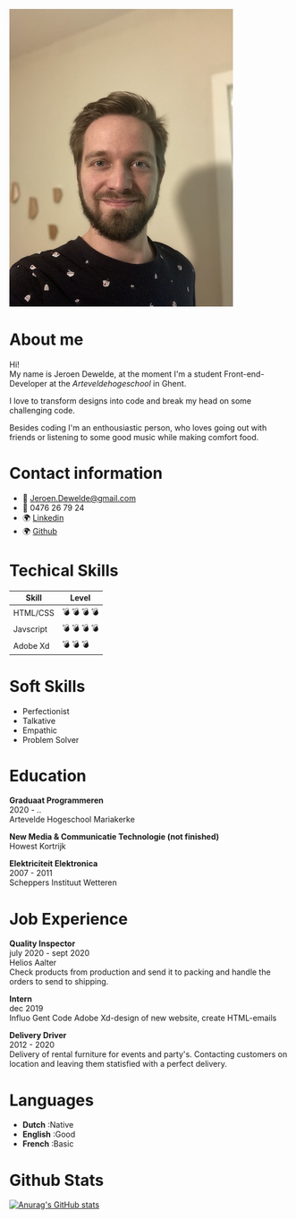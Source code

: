 ![img of Jeroen](./img/jeroen--modified.jpg)
# About me
Hi!  
My name is Jeroen Dewelde, at the moment I'm a student Front-end-Developer at the *Arteveldehogeschool* in Ghent. 

I love to transform designs into code and break my head on some challenging code.

Besides coding I'm an enthousiastic person, who loves going out with friends or listening to some good music while making comfort food.

# Contact information
* :email: Jeroen.Dewelde@gmail.com
* :iphone: 0476 26 79 24
* :earth_africa: [Linkedin](https://www.linkedin.com/in/jeroen-dewelde-162533134/)
* :earth_africa: [Github](https://github.com/pgm-jeroendewelde)


# Techical Skills
| Skill | Level |
--- | ---
HTML/CSS | :bomb: :bomb: :bomb: :bomb:
Javscript | :bomb: :bomb: :bomb: :bomb:
Adobe Xd | :bomb: :bomb: :bomb:

# Soft Skills
* Perfectionist
* Talkative
* Empathic
* Problem Solver

# Education
**Graduaat Programmeren**  
2020 - ..  
Artevelde Hogeschool Mariakerke

**New Media & Communicatie Technologie (not finished)**  
Howest Kortrijk

**Elektriciteit Elektronica**  
2007 - 2011  
Scheppers Instituut Wetteren


# Job Experience
**Quality Inspector**  
july 2020 - sept 2020  
Helios Aalter  
Check products from production and send it to packing and handle the orders to send to shipping.

**Intern**  
dec 2019  
Influo Gent
Code Adobe Xd-design of new website, create HTML-emails

**Delivery Driver**  
2012 - 2020  
Delivery of rental furniture for events and party's. Contacting customers on location and leaving them statisfied with a perfect delivery.


# Languages
* **Dutch** :Native
* **English** :Good
* **French** :Basic

# Github Stats
[![Anurag's GitHub stats](https://github-readme-stats.vercel.app/api?username=pgm-jeroendewelde)](https://github.com/pgm-jeroendewelde/github-readme-stats)